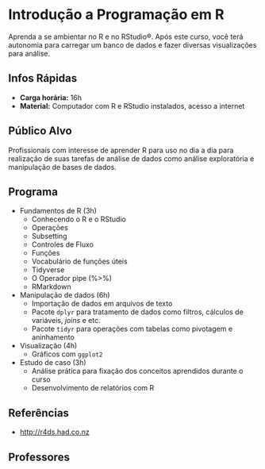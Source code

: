 Introdução a Programação em R
=============================

Aprenda a se ambientar no R e no RStudio®. Após este curso, você terá autonomia para carregar um banco de dados e fazer diversas visualizações para análise.

## Infos Rápidas

- **Carga horária:** 16h
- **Material:** Computador com R e RStudio instalados, acesso a internet

## Público Alvo

Profissionais com interesse de aprender R para uso no dia a dia para realização de suas tarefas de análise de dados como análise exploratória e manipulação de bases de dados.

## Programa

- Fundamentos de R (3h)
    - Conhecendo o R e o RStudio
    - Operações
    - Subsetting
    - Controles de Fluxo
    - Funções
    - Vocabulário de funções úteis
    - Tidyverse
    - O Operador pipe (%>%)
    - RMarkdown
- Manipulação de dados (6h)
    - Importação de dados em arquivos de texto
    - Pacote `dplyr` para tratamento de dados como filtros, cálculos de variáveis, *joins* e etc.
    - Pacote `tidyr` para operações com tabelas como pivotagem e aninhamento
- Visualização (4h)
    - Gráficos com `ggplot2`
- Estudo de caso (3h)
    - Análise prática para fixação dos conceitos aprendidos durante o curso
    - Desenvolvimento de relatórios com R
    
## Referências

- http://r4ds.had.co.nz

## Professores


